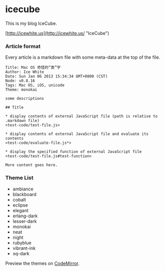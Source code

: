 icecube
=======

This is my blog IceCube.

[http://icewhite.us](http://icewhite.us/ "IceCube")

### Article format

Every article is a markdown file with some meta-data at the top of the file.

    Title: Mac OS 奇怪的“类”字
    Author: Ice White
    Date: Sun Jan 06 2013 15:34:34 GMT+0800 (CST)
    Node: v0.8.16
    Tags: Mac OS, iOS, unicode
    Theme: monokai

    some descriptions

    ## Title

    * display contents of external JavaScript file (path is relative to .markdown file)
    <test-code/test-file.js>

    * display contents of external JavaScript file and evaluate its contents
    <test-code/evaluate-file.js*>

    * display the specified function of external JavaScript file
    <test-code/test-file.js#test-function>

    More content goes here.

### Theme List

* ambiance
* blackboard
* cobalt
* eclipse
* elegant
* erlang-dark
* lesser-dark
* monokai
* neat
* night
* rubyblue
* vibrant-ink
* xq-dark

Preview the themes on [CodeMirror](http://codemirror.net/demo/theme.html "CodeMirror").

